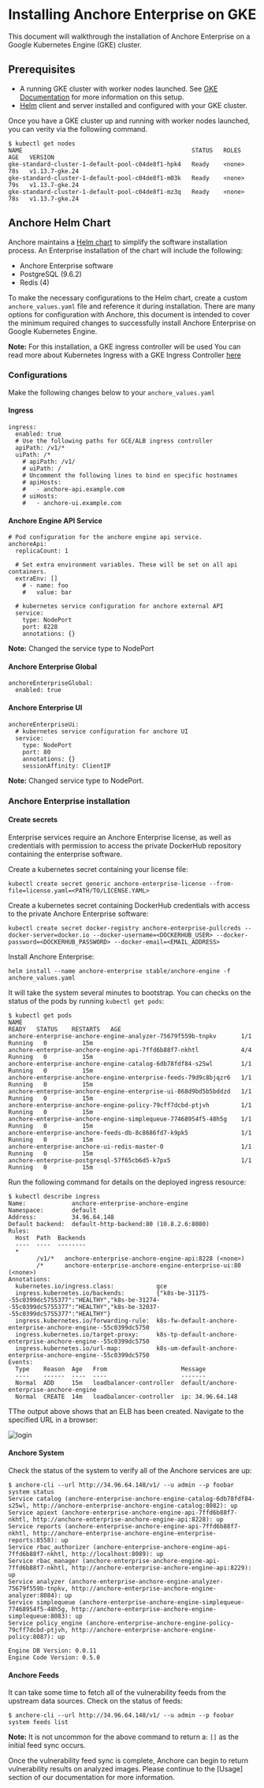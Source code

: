 # Installing Anchore Enterprise on GKE

This document will walkthrough the installation of Anchore Enterprise on a Google Kubernetes Engine (GKE) cluster. 

## Prerequisites

- A running GKE cluster with worker nodes launched. See [GKE Documentation](https://cloud.google.com/kubernetes-engine/docs/) for more information on this setup. 
- [Helm](https://helm.sh/) client and server installed and configured with your GKE cluster. 

Once you have a GKE cluster up and running with worker nodes launched, you can verity via the followiing command. 

```
$ kubectl get nodes
NAME                                                STATUS   ROLES    AGE   VERSION
gke-standard-cluster-1-default-pool-c04de8f1-hpk4   Ready    <none>   78s   v1.13.7-gke.24
gke-standard-cluster-1-default-pool-c04de8f1-m03k   Ready    <none>   79s   v1.13.7-gke.24
gke-standard-cluster-1-default-pool-c04de8f1-mz3q   Ready    <none>   78s   v1.13.7-gke.24
```

## Anchore Helm Chart

Anchore maintains a [Helm chart](https://github.com/helm/charts/tree/master/stable/anchore-engine) to simplify the software installation process. An Enterprise installation of the chart will include the following:

- Anchore Enterprise software
- PostgreSQL (9.6.2)
- Redis (4)

To make the necessary configurations to the Helm chart, create a custom `anchore_values.yaml` file and reference it during installation. There are many options for configuration with Anchore, this document is intended to cover the minimum required changes to successfully install Anchore Enterprise on Google Kubernetes Engine. 

**Note:** For this installation, a GKE ingress controller will be used You can read more about Kubernetes Ingress with a GKE Ingress Controller [here](https://cloud.google.com/kubernetes-engine/docs/concepts/ingress)

### Configurations

Make the following changes below to your `anchore_values.yaml`

#### Ingress

```
ingress:
  enabled: true
  # Use the following paths for GCE/ALB ingress controller
  apiPath: /v1/*
  uiPath: /*
    # apiPath: /v1/
    # uiPath: /
    # Uncomment the following lines to bind on specific hostnames
    # apiHosts:
    #   - anchore-api.example.com
    # uiHosts:
    #   - anchore-ui.example.com
```

#### Anchore Engine API Service

```
# Pod configuration for the anchore engine api service.
anchoreApi:
  replicaCount: 1

  # Set extra environment variables. These will be set on all api containers.
  extraEnv: []
    # - name: foo
    #   value: bar

  # kubernetes service configuration for anchore external API
  service:
    type: NodePort
    port: 8228
    annotations: {}
```

**Note:** Changed the service type to NodePort

#### Anchore Enterprise Global

```
anchoreEnterpriseGlobal:
  enabled: true
```

#### Anchore Enterprise UI

```
anchoreEnterpriseUi:
  # kubernetes service configuration for anchore UI
  service:
    type: NodePort
    port: 80
    annotations: {}
    sessionAffinity: ClientIP
```

**Note:** Changed service type to NodePort.

### Anchore Enterprise installation

#### Create secrets

Enterprise services require an Anchore Enterprise license, as well as credentials with permission to access the private DockerHub repository containing the enterprise software.

Create a kubernetes secret containing your license file:

`kubectl create secret generic anchore-enterprise-license --from-file=license.yaml=<PATH/TO/LICENSE.YAML>`

Create a kubernetes secret containing DockerHub credentials with access to the private Anchore Enterprise software:

`kubectl create secret docker-registry anchore-enterprise-pullcreds --docker-server=docker.io --docker-username=<DOCKERHUB_USER> --docker-password=<DOCKERHUB_PASSWORD> --docker-email=<EMAIL_ADDRESS>`

Install Anchore Enterprise:

`helm install --name anchore-enterprise stable/anchore-engine -f anchore_values.yaml`

It will take the system several minutes to bootstrap. You can checks on the status of the pods by running `kubectl get pods`:

```
$ kubectl get pods
NAME                                                              READY   STATUS    RESTARTS   AGE
anchore-enterprise-anchore-engine-analyzer-75679f559b-tnpkv       1/1     Running   0          15m
anchore-enterprise-anchore-engine-api-7ffd6b88f7-nkhtl            4/4     Running   0          15m
anchore-enterprise-anchore-engine-catalog-6db78fdf84-s25wl        1/1     Running   0          15m
anchore-enterprise-anchore-engine-enterprise-feeds-79d9c8bjqzr6   1/1     Running   0          15m
anchore-enterprise-anchore-engine-enterprise-ui-868d9bd5b5bddzd   1/1     Running   0          15m
anchore-enterprise-anchore-engine-policy-79cff7dcbd-ptjvh         1/1     Running   0          15m
anchore-enterprise-anchore-engine-simplequeue-77468954f5-48h5g    1/1     Running   0          15m
anchore-enterprise-anchore-feeds-db-8c8686fd7-k9pk5               1/1     Running   0          15m
anchore-enterprise-anchore-ui-redis-master-0                      1/1     Running   0          15m
anchore-enterprise-postgresql-57f65cb6d5-k7px5                    1/1     Running   0          15m
```

Run the following command for details on the deployed ingress resource:

```
$ kubectl describe ingress
Name:             anchore-enterprise-anchore-engine
Namespace:        default
Address:          34.96.64.148
Default backend:  default-http-backend:80 (10.8.2.6:8080)
Rules:
  Host  Path  Backends
  ----  ----  --------
  *     
        /v1/*   anchore-enterprise-anchore-engine-api:8228 (<none>)
        /*      anchore-enterprise-anchore-engine-enterprise-ui:80 (<none>)
Annotations:
  kubernetes.io/ingress.class:            gce
  ingress.kubernetes.io/backends:         {"k8s-be-31175--55c0399dc5755377":"HEALTHY","k8s-be-31274--55c0399dc5755377":"HEALTHY","k8s-be-32037--55c0399dc5755377":"HEALTHY"}
  ingress.kubernetes.io/forwarding-rule:  k8s-fw-default-anchore-enterprise-anchore-engine--55c0399dc5750
  ingress.kubernetes.io/target-proxy:     k8s-tp-default-anchore-enterprise-anchore-engine--55c0399dc5750
  ingress.kubernetes.io/url-map:          k8s-um-default-anchore-enterprise-anchore-engine--55c0399dc5750
Events:
  Type    Reason  Age   From                     Message
  ----    ------  ----  ----                     -------
  Normal  ADD     15m   loadbalancer-controller  default/anchore-enterprise-anchore-engine
  Normal  CREATE  14m   loadbalancer-controller  ip: 34.96.64.148
```

TThe output above shows that an ELB has been created. Navigate to the specified URL in a browser:

![login](images/anchore-login.png)

#### Anchore System

Check the status of the system to verify all of the Anchore services are up:

```
$ anchore-cli --url http://34.96.64.148/v1/ --u admin --p foobar system status
Service catalog (anchore-enterprise-anchore-engine-catalog-6db78fdf84-s25wl, http://anchore-enterprise-anchore-engine-catalog:8082): up
Service apiext (anchore-enterprise-anchore-engine-api-7ffd6b88f7-nkhtl, http://anchore-enterprise-anchore-engine-api:8228): up
Service reports (anchore-enterprise-anchore-engine-api-7ffd6b88f7-nkhtl, http://anchore-enterprise-anchore-engine-enterprise-reports:8558): up
Service rbac_authorizer (anchore-enterprise-anchore-engine-api-7ffd6b88f7-nkhtl, http://localhost:8089): up
Service rbac_manager (anchore-enterprise-anchore-engine-api-7ffd6b88f7-nkhtl, http://anchore-enterprise-anchore-engine-api:8229): up
Service analyzer (anchore-enterprise-anchore-engine-analyzer-75679f559b-tnpkv, http://anchore-enterprise-anchore-engine-analyzer:8084): up
Service simplequeue (anchore-enterprise-anchore-engine-simplequeue-77468954f5-48h5g, http://anchore-enterprise-anchore-engine-simplequeue:8083): up
Service policy_engine (anchore-enterprise-anchore-engine-policy-79cff7dcbd-ptjvh, http://anchore-enterprise-anchore-engine-policy:8087): up

Engine DB Version: 0.0.11
Engine Code Version: 0.5.0
```

#### Anchore Feeds

It can take some time to fetch all of the vulnerability feeds from the upstream data sources. Check on the status of feeds:

```
$ anchore-cli --url http://34.96.64.148/v1/ --u admin --p foobar system feeds list
```

**Note:** It is not uncommon for the above command to return a: `[]` as the initial feed sync occurs. 

Once the vulnerability feed sync is complete, Anchore can begin to return vulnerability results on analyzed images. Please continue to the [Usage] section of our documentation for more information.